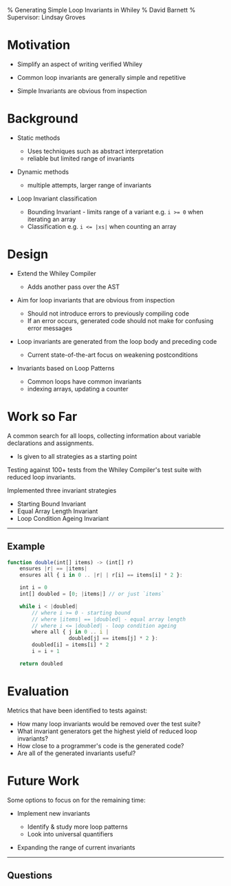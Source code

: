% Generating Simple Loop Invariants in Whiley
% David Barnett
% Supervisor: Lindsay Groves

# Motivation

 * Simplify an aspect of writing verified Whiley

 * Common loop invariants are generally simple and repetitive

 * Simple Invariants are obvious from inspection

# Background

 * Static methods
    + Uses techniques such as abstract interpretation
    + reliable but limited range of invariants

 * Dynamic methods
    + multiple attempts, larger range of invariants

 * Loop Invariant classification
     + Bounding Invariant - limits range of a variant
       e.g. `i >= 0` when iterating an array
     + Classification
       e.g. `i <= |xs|` when counting an array

# Design

 * Extend the Whiley Compiler
    + Adds another pass over the AST
 
 * Aim for loop invariants that are obvious from inspection
     + Should not introduce errors to previously compiling code
     + If an error occurs, generated code should not make for confusing error messages

 * Loop invariants are generated from the loop body and preceding code
    + Current state-of-the-art focus on weakening postconditions

 * Invariants based on Loop Patterns
    + Common loops have common invariants
    + indexing arrays, updating a counter

# Work so Far

A common search for all loops, collecting information
 about variable declarations and assignments.

 + Is given to all strategies as a starting point

Testing against 100+ tests from the Whiley Compiler's test suite with reduced
loop invariants.

Implemented three invariant strategies

 * Starting Bound Invariant
 * Equal Array Length Invariant
 * Loop Condition Ageing Invariant


---

## Example

```javascript
function double(int[] items) -> (int[] r)
    ensures |r| == |items|
    ensures all { i in 0 .. |r| | r[i] == items[i] * 2 }:

    int i = 0
    int[] doubled = [0; |items|] // or just `items`

    while i < |doubled|
        // where i >= 0 - starting bound
        // where |items| == |doubled| - equal array length
        // where i <= |doubled| - loop condition ageing
        where all { j in 0 .. i |
                    doubled[j] == items[j] * 2 }:
        doubled[i] = items[i] * 2
        i = i + 1

    return doubled
```


# Evaluation

Metrics that have been identified to tests against:

 * How many loop invariants would be removed over the test suite?
 * What invariant generators get the highest yield of reduced loop invariants?
 * How close to a programmer's code is the generated code?
 * Are all of the generated invariants useful?

# Future Work

Some options to focus on for the remaining time:

 * Implement new invariants
     + Identify & study more loop patterns
     + Look into universal quantifiers

 * Expanding the range of current invariants

----

## Questions
